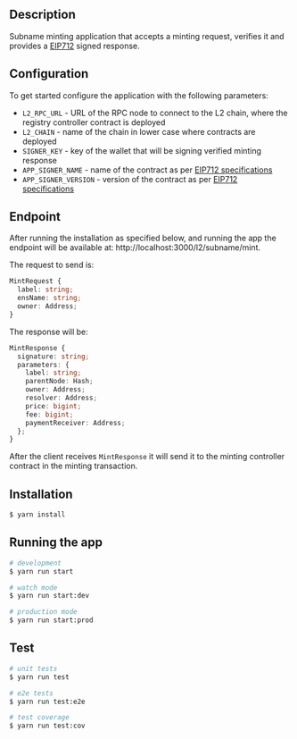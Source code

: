 ## Description

Subname minting application that accepts a minting request, verifies it and provides a [EIP712](https://docs.metamask.io/wallet/how-to/sign-data/#use-eth_signtypeddata_v4) signed response.

## Configuration

To get started configure the application with the following parameters:

- `L2_RPC_URL` - URL of the RPC node to connect to the L2 chain, where the registry controller contract is deployed
- `L2_CHAIN` - name of the chain in lower case where contracts are deployed
- `SIGNER_KEY` - key of the wallet that will be signing verified minting response
- `APP_SIGNER_NAME` - name of the contract as per [EIP712 specifications](https://docs.metamask.io/wallet/how-to/sign-data/#example)
- `APP_SIGNER_VERSION` - version of the contract as per [EIP712 specifications](https://docs.metamask.io/wallet/how-to/sign-data/#example)

## Endpoint

After running the installation as specified below, and running the app the endpoint will be available at: http://localhost:3000/l2/subname/mint.

The request to send is:

```ts
MintRequest {
  label: string;
  ensName: string;
  owner: Address;
}
```

The response will be:

```ts
MintResponse {
  signature: string;
  parameters: {
    label: string;
    parentNode: Hash;
    owner: Address;
    resolver: Address;
    price: bigint;
    fee: bigint;
    paymentReceiver: Address;
  };
}
```

After the client receives `MintResponse` it will send it to the minting controller contract in the minting transaction.

## Installation

```bash
$ yarn install
```

## Running the app

```bash
# development
$ yarn run start

# watch mode
$ yarn run start:dev

# production mode
$ yarn run start:prod
```

## Test

```bash
# unit tests
$ yarn run test

# e2e tests
$ yarn run test:e2e

# test coverage
$ yarn run test:cov
```
